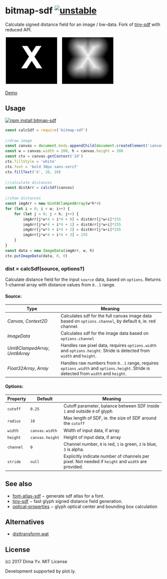 # bitmap-sdf [![unstable](https://img.shields.io/badge/stability-unstable-green.svg)](http://github.com/badges/stability-badges)

Calculate signed distance field for an image / bw-data. Fork of [tiny-sdf](https://github.com/mapbox/tiny-sdf) with reduced API.

![bitmap-sdf](preview.png)

[Demo](https://dy.github.io/bitmap-sdf/)

## Usage

[![npm install bitmap-sdf](https://nodei.co/npm/bitmap-sdf.png?mini=true)](https://npmjs.org/package/bitmap-sdf/)

```js
const calcSdf = require('bitmap-sdf')

//draw image
const canvas = document.body.appendChild(document.createElement('canvas'))
const w = canvas.width = 200, h = canvas.height = 200
const ctx = canvas.getContext('2d')
ctx.fillStyle = 'white'
ctx.font = 'bold 30px sans-serif'
ctx.fillText('X', 20, 20)

//calculate distances
const distArr = calcSdf(canvas)

//show distances
const imgArr = new Uint8ClampedArray(w*h*4)
for (let i = 0; i < w; i++) {
	for (let j = 0; j < h; j++) {
		imgArr[j*w*4 + i*4 + 0] = distArr[j*w+i]*255
		imgArr[j*w*4 + i*4 + 1] = distArr[j*w+i]*255
		imgArr[j*w*4 + i*4 + 2] = distArr[j*w+i]*255
		imgArr[j*w*4 + i*4 + 3] = 255
	}
}
const data = new ImageData(imgArr, w, h)
ctx.putImageData(data, 0, 0)
```

### dist = calcSdf(source, options?)

Calculate distance field for the input `source` data, based on `options`. Returns 1-channel array with distance values from `0..1` range.

#### Source:

Type | Meaning
---|---
_Canvas_, _Context2D_ | Calculates sdf for the full canvas image data based on `options.channel`, by default `0`, ie. red channel.
_ImageData_ | Calculates sdf for the image data based on `options.channel`
_Uint8ClampedArray_, _Uint8Array_ | Handles raw pixel data, requires `options.width` and `options.height`. Stride is detected from `width` and `height`.
_Float32Array_, _Array_ | Handles raw numbers from `0..1` range, requires `options.width` and `options.height`. Stride is detected from `width` and `height`.

#### Options:

Property | Default | Meaning
---|---|---
`cutoff` | `0.25` | Cutoff parameter, balance between SDF inside `1` and outside `0` of glyph
`radius` | `10` | Max length of SDF, ie. the size of SDF around the `cutoff`
`width` | `canvas.width` | Width of input data, if array
`height` | `canvas.height` | Height of input data, if array
`channel` | `0` | Channel number, `0` is red, `1` is green, `2` is blue, `3` is alpha.
`stride` | `null` | Explicitly indicate number of channels per pixel. Not needed if `height` and `width` are provided.

## See also

* [font-atlas-sdf](https://github.com/hughsk/font-atlas-sdf) − generate sdf atlas for a font.
* [tiny-sdf](https://github.com/mapbox/tiny-sdf) − fast glyph signed distance field generation.
* [optical-properties](https://github.com/dfcreative/optical-properties) − glyph optical center and bounding box calculation

## Alternatives

* [disttransform.wat](https://github.com/LingDong-/wasm-fun/blob/master/wat/disttransform.wat)

## License

(c) 2017 Dima Yv. MIT License

Development supported by plot.ly.
